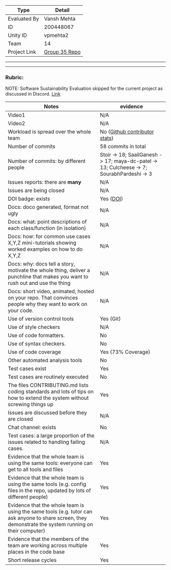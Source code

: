 |Type| Detail|
|--------|-------|
| Evaluated By | Vansh Mehta |
| ID | 200448067 |
| Unity ID | vpmehta2 |
| Team | 14 |
| Project Link | [Group 35 Repo](https://github.com/CSC510-G35-Fall2022/csc510-g35-hw2) |

******
******

### Rubric:

NOTE: Software Sustainability Evaluation skipped for the current project as discussed in Discord. [Link](https://discord.com/channels/1009547855301718107/1009549425288429608/1023416944101163069)

|Notes|evidence|
|-----|---------|
|Video1| N/A | 
|Video2| N/A | 
|Workload is spread over the whole team | No ([Github contributor stats](https://github.com/CSC510-G35-Fall2022/csc510-g35-hw2/graphs/contributors)) |
|Number of commits| 58 commits in total |
|Number of commits: by different people|Stoir -> 18; SaailGanesh -> 17; maya-dc-patel -> 13; Culcheese -> 7; SourabhPardeshi -> 3 
|Issues reports: there are **many**| N/A |
|Issues are being closed| N/A |
|DOI badge: exists| Yes ([DOI](https://zenodo.org/badge/latestdoi/531546264)) |
|Docs: doco generated, format not ugly | N/A |
|Docs: what: point descriptions of each class/function (in isolation) | N/A |
|Docs: how: for common use cases X,Y,Z mini-tutorials showing worked examples on how to do X,Y,Z| N/A | 
|Docs: why: docs tell a story, motivate the whole thing, deliver a punchline that makes you want to rush out and use the thing| N/A |
|Docs: short video, animated, hosted on your repo. That convinces people why they want to work on your code.| N/A |
|Use of version control tools| Yes (Git) |
|Use of style checkers | N/A |
|Use of code formatters. | No |
|Use of syntax checkers. | No |
|Use of code coverage | Yes (73% Coverage) |
|Other automated analysis tools| No |
|Test cases exist| Yes |
|Test cases are routinely executed| No | 
|The files CONTRIBUTING.md lists coding standards and lots of tips on how to extend the system without screwing things up| Yes |
|Issues are discussed before they are closed| N/A |
|Chat channel: exists| No |
|Test cases: a large proportion of the issues related to handling failing cases.| N/A |
|Evidence that the whole team is using the same tools: everyone can get to all tools and files| Yes |
|Evidence that the whole team is using the same tools (e.g. config files in the repo, updated by lots of different people)| Yes |
|Evidence that the whole team is using the same tools (e.g. tutor can ask anyone to share screen, they demonstrate the system running on their computer)| Yes |
|Evidence that the members of the team are working across multiple places in the code base| Yes |
|Short release cycles | Yes |